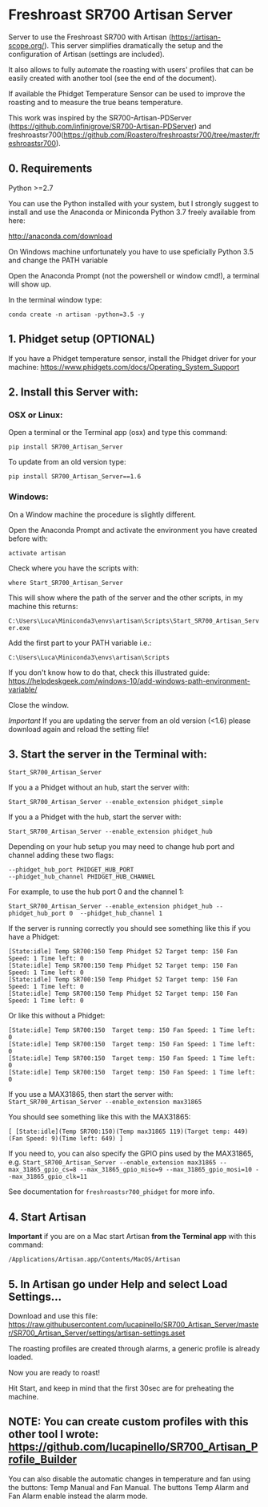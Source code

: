 # Freshroast SR700 Artisan Server

Server to use the Freshroast SR700 with Artisan (https://artisan-scope.org/). This server simplifies dramatically the setup and the configuration of Artisan (settings are included).

It also allows to fully automate the roasting with users' profiles that can be easily created with another tool (see the end of the document).

If available the Phidget Temperature Sensor can be used to improve the roasting and to measure the true beans temperature.

This work was inspired by the SR700-Artisan-PDServer (https://github.com/infinigrove/SR700-Artisan-PDServer) and freshroastsr700(https://github.com/Roastero/freshroastsr700/tree/master/freshroastsr700).

## 0. Requirements

Python >=2.7

You can use the Python installed with your system, but I strongly suggest to install and use the Anaconda or Miniconda Python 3.7 freely available from here:

http://anaconda.com/download

On Windows machine unfortunately you have to use speficially Python 3.5  and change the PATH variable

Open the Anaconda Prompt (not the powershell or window cmd!), a terminal will show up.

In the terminal window type:

`conda create -n artisan -python=3.5 -y`


## 1. Phidget setup (OPTIONAL)

If you have a Phidget temperature sensor, install the Phidget driver for your machine: https://www.phidgets.com/docs/Operating_System_Support

## 2. Install this Server with:

### OSX or Linux:

Open a terminal or the Terminal app (osx) and type this command:

`pip install SR700_Artisan_Server`

To update from an old version type:

`pip install SR700_Artisan_Server==1.6`

### Windows:

On a Window machine the procedure is slightly different.

Open the Anaconda Prompt and activate the environment you have created before with:

`activate artisan`

Check where you have the scripts with:

`where Start_SR700_Artisan_Server`

This will show where the path of the server and the other scripts, in my machine this returns:

`C:\Users\Luca\Miniconda3\envs\artisan\Scripts\Start_SR700_Artisan_Server.exe`

Add the first part to your PATH variable i.e.:

`C:\Users\Luca\Miniconda3\envs\artisan\Scripts`

If you don't know how to do that, check this illustrated guide: 
https://helpdeskgeek.com/windows-10/add-windows-path-environment-variable/

Close the window.


*Important* If you are updating the server from an old version (<1.6) please download again and reload the setting file!

## 3. Start the server in the Terminal with:

`Start_SR700_Artisan_Server`  

If you a a Phidget without an hub, start the server with:

`Start_SR700_Artisan_Server --enable_extension phidget_simple`

If you a a Phidget with the hub, start the server with:

`Start_SR700_Artisan_Server --enable_extension phidget_hub`

Depending on your hub setup you may need to change hub port and channel adding these two flags:

  ```
  --phidget_hub_port PHIDGET_HUB_PORT
  --phidget_hub_channel PHIDGET_HUB_CHANNEL
  ```

For example, to use the hub port 0 and the channel 1:

`Start_SR700_Artisan_Server --enable_extension phidget_hub --phidget_hub_port 0  --phidget_hub_channel 1`

If the server is running correctly you should see something like this if you have a Phidget:
```
[State:idle] Temp SR700:150 Temp Phidget 52 Target temp: 150 Fan Speed: 1 Time left: 0
[State:idle] Temp SR700:150 Temp Phidget 52 Target temp: 150 Fan Speed: 1 Time left: 0
[State:idle] Temp SR700:150 Temp Phidget 52 Target temp: 150 Fan Speed: 1 Time left: 0
[State:idle] Temp SR700:150 Temp Phidget 52 Target temp: 150 Fan Speed: 1 Time left: 0
```
Or like this without a Phidget:

```
[State:idle] Temp SR700:150  Target temp: 150 Fan Speed: 1 Time left: 0
[State:idle] Temp SR700:150  Target temp: 150 Fan Speed: 1 Time left: 0
[State:idle] Temp SR700:150  Target temp: 150 Fan Speed: 1 Time left: 0
[State:idle] Temp SR700:150  Target temp: 150 Fan Speed: 1 Time left: 0
```
If you use a MAX31865, then start the server with:
`Start_SR700_Artisan_Server --enable_extension max31865`

You should see something like this with the MAX31865:
```
[ [State:idle](Temp SR700:150)(Temp max31865 119)(Target temp: 449)(Fan Speed: 9)(Time left: 649) ]
```

If you need to, you can also specify the GPIO pins used by the MAX31865, e.g.
`Start_SR700_Artisan_Server --enable_extension max31865 --max_31865_gpio_cs=8 --max_31865_gpio_miso=9 --max_31865_gpio_mosi=10 --max_31865_gpio_clk=11`

See documentation for `freshroastsr700_phidget` for more info.

## 4. Start Artisan

**Important** if you are on a Mac start Artisan **from the Terminal app** with this command:

`/Applications/Artisan.app/Contents/MacOS/Artisan`

## 5. In Artisan go under Help and select Load Settings…

Download and use this file: https://raw.githubusercontent.com/lucapinello/SR700_Artisan_Server/master/SR700_Artisan_Server/settings/artisan-settings.aset

The roasting profiles are created through alarms, a generic profile is already loaded.

Now you are ready to roast!

Hit Start, and keep in mind that the first 30sec are for preheating the machine.

## NOTE: You can create custom profiles with this other tool I wrote: https://github.com/lucapinello/SR700_Artisan_Profile_Builder

You can also disable the automatic changes in temperature and fan using the buttons: Temp Manual and Fan Manual. The buttons Temp Alarm and Fan Alarm enable instead the alarm mode.
